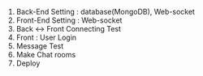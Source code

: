 1. Back-End Setting : database(MongoDB), Web-socket
2. Front-End Setting : Web-socket
3. Back <-> Front Connecting Test
4. Front : User Login
5. Message Test
6. Make Chat rooms
7. Deploy
